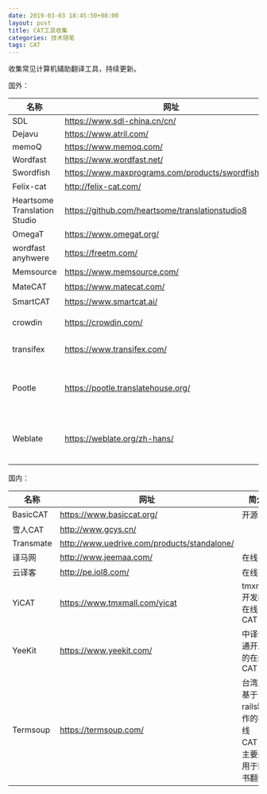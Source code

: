 ```yaml
---
date: 2019-03-03 18:45:50+08:00
layout: post
title: CAT工具收集
categories: 技术随笔
tags: CAT
---
```



收集常见计算机辅助翻译工具，持续更新。

国外：

| 名称                           | 网址                                                    | 简介       |
| ---------------------------- | ----------------------------------------------------- | -------- |
| SDL                          | <https://www.sdl-china.cn/cn/>                        |          |
| Dejavu                       | <https://www.atril.com/>                              |          |
| memoQ                        | <https://www.memoq.com/>                              |          |
| Wordfast                     | <https://www.wordfast.net/>                           |          |
| Swordfish                    | <https://www.maxprograms.com/products/swordfish.html> |          |
| Felix-cat                    | <http://felix-cat.com/>                               | 开源       |
| Heartsome Translation Studio | <https://github.com/heartsome/translationstudio8>     | 开源       |
| OmegaT                       | <https://www.omegat.org/>                             | 开源       |
| wordfast anyhwere            | <https://freetm.com/>                                 | 在线       |
| Memsource                    | <https://www.memsource.com/>                          | 在线       |
| MateCAT                      | <https://www.matecat.com/>                            | 在线       |
| SmartCAT                     | <https://www.smartcat.ai/>                            | 在线       |
| crowdin                      | <https://crowdin.com/>                                | 众包平台     |
| transifex                    | <https://www.transifex.com/>                          | 众包平台     |
| Pootle                       | <https://pootle.translatehouse.org/>                  | 在线本地化；开源 |
| Weblate                      | <https://weblate.org/zh-hans/>                        | 在线本地化；开源 |

国内：

| 名称        | 网址                                            | 简介              |
| --------- | --------------------------------------------- | --------------- |
| BasicCAT                     | <https://www.basiccat.org/>                           | 开源       |
| 雪人CAT     | <http://www.gcys.cn/>                         |                 |
| Transmate | <http://www.uedrive.com/products/standalone/> |                 |
| 译马网       | <http://www.jeemaa.com/>                      | 在线              |
| 云译客       | <http://pe.iol8.com/>                         | 在线              |
| YiCAT     | <https://www.tmxmall.com/yicat>               | tmxmall开发的在线CAT |
| YeeKit    | <https://www.yeekit.com/>                     | 中译语通开发的在线CAT    |
| Termsoup    | <https://termsoup.com/>                     | 台湾人基于rails制作的在线CAT，主要适用于图书翻译    |


